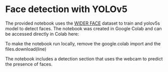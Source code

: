 # Face detection with YOLOv5

The provided notebook uses the [WIDER FACE](http://shuoyang1213.me/WIDERFACE/) dataset to train and yolov5s model to detect faces.
The notebook was created in Google Colab and can be accessed directly in Colab here: 

To make the notebook run locally, remove the google.colab import and the files.download(line)

The notebook includes a detection section that uses the webcam to predict the presence of faces.
